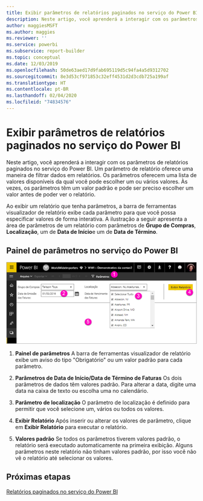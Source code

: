 ```yaml
---
title: Exibir parâmetros de relatórios paginados no serviço do Power BI
description: Neste artigo, você aprenderá a interagir com os parâmetros de relatórios paginados no serviço do Power BI.
author: maggiesMSFT
ms.author: maggies
ms.reviewer: ''
ms.service: powerbi
ms.subservice: report-builder
ms.topic: conceptual
ms.date: 12/03/2019
ms.openlocfilehash: 50de63aed17d9fab695119d5c94fa4a5d9312702
ms.sourcegitcommit: 8e3d53cf971853c32eff4531d2d3cdb725a199af
ms.translationtype: HT
ms.contentlocale: pt-BR
ms.lasthandoff: 02/04/2020
ms.locfileid: "74834576"
---
```

# <a name="view-parameters-for-paginated-reports-in-the-power-bi-service"></a>Exibir parâmetros de relatórios paginados no serviço do Power BI

Neste artigo, você aprenderá a interagir com os parâmetros de relatórios paginados no serviço do Power BI.  Um parâmetro de relatório oferece uma maneira de filtrar dados em relatórios. Os parâmetros oferecem uma lista de valores disponíveis da qual você pode escolher um ou vários valores. Às vezes, os parâmetros têm um valor padrão e pode ser preciso escolher um valor antes de poder ver o relatório.  

Ao exibir um relatório que tenha parâmetros, a barra de ferramentas visualizador de relatório exibe cada parâmetro para que você possa especificar valores de forma interativa. A ilustração a seguir apresenta a área de parâmetros de um relatório com parâmetros de **Grupo de Compras**, **Localização**, um de **Data de Início**e um de **Data de Término**.  

## <a name="parameters-pane-in-the-power-bi-service"></a>Painel de parâmetros no serviço do Power BI

![Exibir um relatório paginado com parâmetros](media/paginated-reports-view-parameters/power-bi-paginated-view-parameters.png)
  
1.  **Painel de parâmetros** A barra de ferramentas visualizador de relatório exibe um aviso do tipo "Obrigatório" ou um valor padrão para cada parâmetro.    
  
2.  **Parâmetros de Data de Início/Data de Término de Faturas** Os dois parâmetros de dados têm valores padrão. Para alterar a data, digite uma data na caixa de texto ou escolha uma no calendário.  
  
3.  **Parâmetro de localização** O parâmetro de localização é definido para permitir que você selecione um, vários ou todos os valores. 
  
4.  **Exibir Relatório** Após inserir ou alterar os valores de parâmetro, clique em **Exibir Relatório** para executar o relatório. 

5. **Valores padrão** Se todos os parâmetros tiverem valores padrão, o relatório será executado automaticamente na primeira exibição. Alguns parâmetros neste relatório não tinham valores padrão, por isso você não vê o relatório até selecionar os valores.  

## <a name="next-steps"></a>Próximas etapas

[Relatórios paginados no serviço do Power BI](end-user-paginated-report.md)
